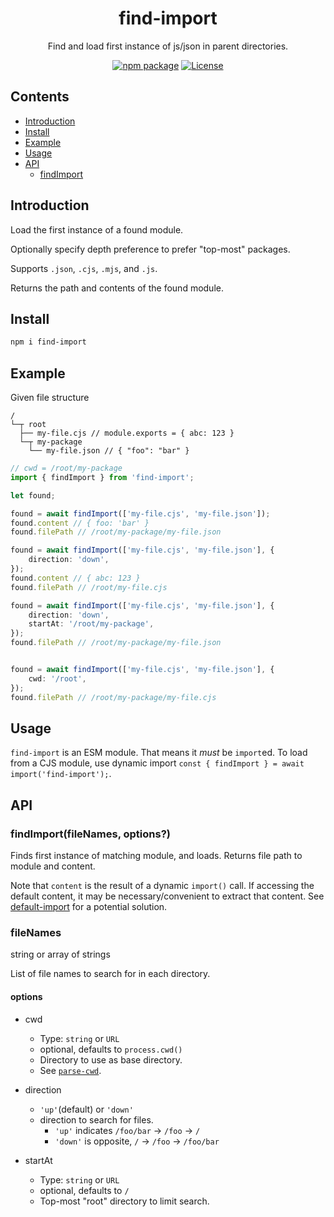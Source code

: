 <div style="text-align:center">

# find-import
Find and load first instance of js/json in parent directories.

[![npm package](https://badge.fury.io/js/find-import.svg)](https://www.npmjs.com/package/find-import)
[![License](https://img.shields.io/npm/l/find-import.svg)](https://github.com/JacobLey/leyman/blob/main/tools/find-import/LICENSE)

</div>

## Contents
- [Introduction](#introduction)
- [Install](#install)
- [Example](#example)
- [Usage](#usage)
- [API](#api)
  - [findImport](#findimportfilenames-options)

## Introduction

Load the first instance of a found module.

Optionally specify depth preference to prefer "top-most" packages.

Supports `.json`, `.cjs`, `.mjs`, and `.js`.

Returns the path and contents of the found module.

## Install

```sh
npm i find-import
```

## Example

Given file structure
```
/
└─┬ root
  ├── my-file.cjs // module.exports = { abc: 123 }
  └─┬ my-package
    └── my-file.json // { "foo": "bar" }
```

```ts
// cwd = /root/my-package
import { findImport } from 'find-import';

let found;

found = await findImport(['my-file.cjs', 'my-file.json']);
found.content // { foo: 'bar' }
found.filePath // /root/my-package/my-file.json

found = await findImport(['my-file.cjs', 'my-file.json'], {
    direction: 'down',
});
found.content // { abc: 123 }
found.filePath // /root/my-file.cjs

found = await findImport(['my-file.cjs', 'my-file.json'], {
    direction: 'down',
    startAt: '/root/my-package',
});
found.filePath // /root/my-package/my-file.json


found = await findImport(['my-file.cjs', 'my-file.json'], {
    cwd: '/root',
});
found.filePath // /root/my-package/my-file.cjs
```

## Usage

`find-import` is an ESM module. That means it _must_ be `import`ed. To load from a CJS module, use dynamic import `const { findImport } = await import('find-import');`.

## API

### findImport(fileNames, options?)

Finds first instance of matching module, and loads. Returns file path to module and content.

Note that `content` is the result of a dynamic `import()` call. If accessing the default content, it may be necessary/convenient to extract that content. See [default-import](https://www.npmjs.com/package/default-import) for a potential solution.

### fileNames

string or array of strings

List of file names to search for in each directory.

#### options

- cwd
  - Type: `string` or `URL`
  - optional, defaults to `process.cwd()`
  - Directory to use as base directory.
  - See [`parse-cwd`](https://www.npmjs.com/package/parse-cwd).

- direction
  - `'up'`(default) or `'down'`
  - direction to search for files.
    - `'up'` indicates `/foo/bar` -> `/foo` -> `/`
    - `'down'` is opposite, `/` -> `/foo` -> `/foo/bar`

- startAt
  - Type: `string` or `URL`
  - optional, defaults to `/`
  - Top-most "root" directory to limit search.
